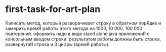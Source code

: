 # first-task-for-art-plan
Ќаписать метод, который разворачивает строку в обратном порЯдке и 
замерить времЯ работы этого метода на 1000, 10 000, 100 000 повторений.
оформить надо в виде stand alone java приложениЯ с консольным вводом строки.
результатом работы должны быть строка, развернутаЯ строка и 3 цифры (времЯ работы).

